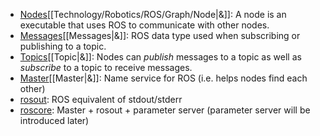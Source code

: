 - [Nodes](http://wiki.ros.org/Nodes)[[Technology/Robotics/ROS/Graph/Node|&]]: A node is an executable that uses ROS to communicate with other nodes.
- [Messages](http://wiki.ros.org/Messages)[[Messages|&]]: ROS data type used when subscribing or publishing to a topic.
- [Topics](http://wiki.ros.org/Topics)[[Topic|&]]: Nodes can _publish_ messages to a topic as well as _subscribe_ to a topic to receive messages.
- [Master](http://wiki.ros.org/Master)[[Master|&]]: Name service for ROS (i.e. helps nodes find each other)
- [rosout](http://wiki.ros.org/rosout): ROS equivalent of stdout/stderr
- [roscore](http://wiki.ros.org/roscore): Master + rosout + parameter server (parameter server will be introduced later)
